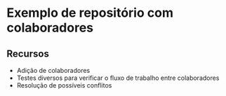 # Exemplo de repositório com colaboradores

## Recursos

- Adição de colaboradores
- Testes diversos para verificar o fluxo de trabalho entre colaboradores
- Resolução de possíveis conflitos

